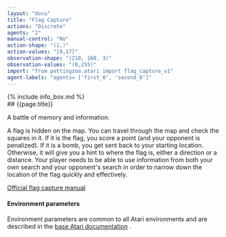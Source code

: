 ```yaml
---
layout: "docu"
title: "Flag Capture"
actions: "Discrete"
agents: "2"
manual-control: "No"
action-shape: "(1,)"
action-values: "[0,17]"
observation-shape: "(210, 160, 3)"
observation-values: "(0,255)"
import: "from pettingzoo.atari import flag_capture_v1"
agent-labels: "agents= ['first_0', 'second_0']"
---
```


<div class="docu-info" markdown="1">
{% include info_box.md %}
</div>

<div class="docu-content" markdown="1">
<div class="appear_big" markdown="1">
## {{page.title}}
</div>





A battle of memory and information.

A flag is hidden
on the map.
You can travel through the map and check
the squares in it. If it is the flag,
you score a point (and your opponent is penalized).
If it is a bomb, you get sent back to your starting location.
Otherwise, it will give you a hint to where the flag is,
either a direction or a distance.
Your player needs to be able to use information from both
your own search and your opponent's search in order to
narrow down the location of the flag quickly and effectively.

[Official flag capture manual](https://atariage.com/manual_html_page.php?SoftwareLabelID=183)


#### Environment parameters

Environment parameters are common to all Atari environments and are described in the [base Atari documentation](../atari) .
</div>